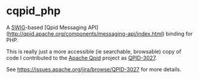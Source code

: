 cqpid_php
=========

A [SWIG](http://www.swig.org/)-based [Qpid Messaging API]
(http://qpid.apache.org/components/messaging-api/index.html) binding for PHP.

This is really just a more accessible (ie searchable, browsable) copy of
code I contributed to the [Apache Qpid](http://qpid.apache.org/) project
as [QPID-3027](https://issues.apache.org/jira/browse/QPID-3027).

See https://issues.apache.org/jira/browse/QPID-3027 for more details.
